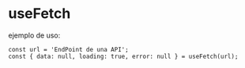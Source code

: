 # useFetch

ejemplo de uso:
```
const url = 'EndPoint de una API';
const { data: null, loading: true, error: null } = useFetch(url);
```